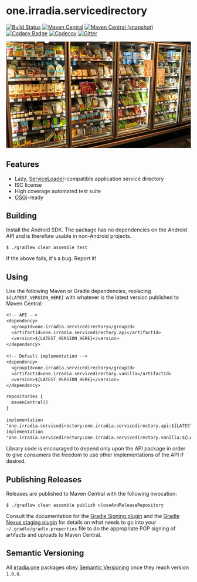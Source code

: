 one.irradia.servicedirectory
===

[![Build Status](https://img.shields.io/travis/irradia/one.irradia.servicedirectory.svg?style=flat-square)](https://travis-ci.org/irradia/one.irradia.servicedirectory)
[![Maven Central](https://img.shields.io/maven-central/v/one.irradia.servicedirectory/one.irradia.servicedirectory.api.svg?style=flat-square)](http://search.maven.org/#search%7Cga%7C1%7Cg%3A%22one.irradia.servicedirectory%22)
[![Maven Central (snapshot)](https://img.shields.io/nexus/s/https/oss.sonatype.org/one.irradia.servicedirectory/one.irradia.servicedirectory.api.svg?style=flat-square)](https://oss.sonatype.org/content/repositories/snapshots/one.irradia.servicedirectory/)
[![Codacy Badge](https://img.shields.io/codacy/grade/CODACY_GRADE.svg?style=flat-square)](https://www.codacy.com/app/github_79/one.irradia.servicedirectory?utm_source=github.com&amp;utm_medium=referral&amp;utm_content=irradia/one.irradia.servicedirectory&amp;utm_campaign=Badge_Grade)
[![Codecov](https://img.shields.io/codecov/c/github/irradia/one.irradia.servicedirectory.svg?style=flat-square)](https://codecov.io/gh/irradia/one.irradia.servicedirectory)
[![Gitter](https://badges.gitter.im/irradia-org/community.svg)](https://gitter.im/irradia-org/community?utm_source=badge&utm_medium=badge&utm_campaign=pr-badge)

![servicedirectory](./src/site/resources/servicedirectory.jpg?raw=true)

## Features

* Lazy, [ServiceLoader](https://docs.oracle.com/en/java/javase/11/docs/api/java.base/java/util/ServiceLoader.html)-compatible application service directory
* ISC license
* High coverage automated test suite
* [OSGi](http://www.osgi.org)-ready

## Building

Install the Android SDK. The package has no dependencies on the Android API
and is therefore usable in non-Android projects.

```
$ ./gradlew clean assemble test
```

If the above fails, it's a bug. Report it!

## Using

Use the following Maven or Gradle dependencies, replacing `${LATEST_VERSION_HERE}` with
whatever is the latest version published to Maven Central:

```
<!-- API -->
<dependency>
  <groupId>one.irradia.servicedirectory</groupId>
  <artifactId>one.irradia.servicedirectory.api</artifactId>
  <version>${LATEST_VERSION_HERE}</version>
</dependency>

<!-- Default implementation -->
<dependency>
  <groupId>one.irradia.servicedirectory</groupId>
  <artifactId>one.irradia.servicedirectory.vanilla</artifactId>
  <version>${LATEST_VERSION_HERE}</version>
</dependency>
```

```
repositories {
  mavenCentral()
}

implementation "one.irradia.servicedirectory:one.irradia.servicedirectory.api:${LATEST_VERSION_HERE}"
implementation "one.irradia.servicedirectory:one.irradia.servicedirectory.vanilla:${LATEST_VERSION_HERE}"
```

Library code is encouraged to depend only upon the API package in order to give consumers
the freedom to use other implementations of the API if desired.

## Publishing Releases

Releases are published to Maven Central with the following invocation:

```
$ ./gradlew clean assemble publish closeAndReleaseRepository
```

Consult the documentation for the [Gradle Signing plugin](https://docs.gradle.org/current/userguide/signing_plugin.html)
and the [Gradle Nexus staging plugin](https://github.com/Codearte/gradle-nexus-staging-plugin/) for
details on what needs to go into your `~/.gradle/gradle.properties` file to do the appropriate
PGP signing of artifacts and uploads to Maven Central.

## Semantic Versioning

All [irradia.one](https://www.irradia.one) packages obey [Semantic Versioning](https://www.semver.org)
once they reach version `1.0.0`.
